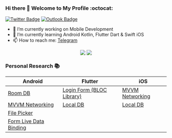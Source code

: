 ### Hi there 👋 Welcome to My Profile :octocat:

[![Twitter Badge](https://img.shields.io/badge/-Twitter-1ca0f1?style=for-the-badge&labelColor=1ca0f1&logo=twitter&logoColor=white)](https://twitter.com/yoesuv)
[![Outlook Badge](https://img.shields.io/badge/-Outlook-blue?style=for-the-badge&logoColor=white&logo=microsoft-outlook)](mailto:yoesuv@hotmail.co.id)

- 🔭 I’m currently working on Mobile Development
- 🌱 I’m currently learning Android Kotlin, Flutter Dart & Swift iOS
- 📫 How to reach me: [Telegram](https://t.me/yoesuv)  

</p>
<p align="center">
  <img align="center" src="https://github-readme-stats.vercel.app/api?username=yoesuv&count_private=true&show_icons=true&hide_border=true" />
  <img align="center" src="https://github-readme-stats.vercel.app/api/top-langs/?username=yoesuv&count_private=true&show_icons=true&hide_border=true" />
</p>

### Personal Research :books: ###
| Android | Flutter | iOS |
| --- | --- | --- |
| [Room DB](https://github.com/yoesuv/android-room-example)  | [Login Form (BLOC Library)](https://github.com/yoesuv/Login-Bloc-Library) | [MVVM Networking](https://github.com/yoesuv/iOS-MVVM-Networking) |
| [MVVM Networking](https://github.com/yoesuv/android-kotlin-mvvm-networking) | [Local DB](https://github.com/yoesuv/Flutter-Local-DB) | [Local DB](https://github.com/yoesuv/iOS-Local-DB) |
| [File Picker](https://github.com/yoesuv/android-file-picker-example) | | |
| [Form Live Data Binding](https://github.com/yoesuv/Form-Live-Data-Binding) | | |
